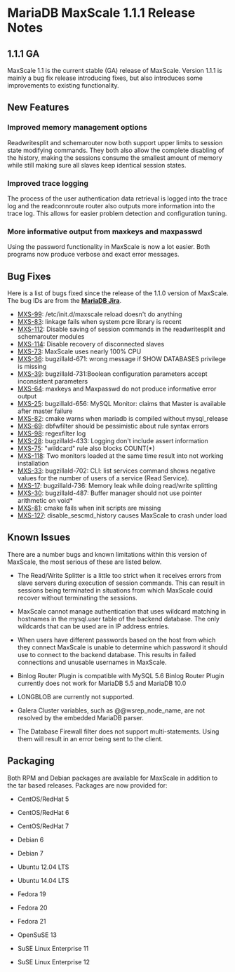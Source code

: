 # MariaDB MaxScale 1.1.1 Release Notes

## 1.1.1 GA

MaxScale 1.1 is the current stable (GA) release of MaxScale. Version 1.1.1 is mainly a bug fix release introducing fixes, but also introduces some improvements to existing functionality.

## New Features

### Improved memory management options

Readwritesplit and schemarouter now both support upper limits to session state modifying commands. They both also allow the complete disabling of the history, making the sessions consume the smallest amount of memory while still making sure all slaves keep identical session states.

### Improved trace logging

The process of the user authentication data retrieval is logged into the trace log and the readconnroute router also outputs more information into the trace log. This allows for easier problem detection and configuration tuning.

### More informative output from maxkeys and maxpasswd

Using the password functionality in MaxScale is now a lot easier. Both programs now produce verbose and exact error messages.

## Bug Fixes

Here is a list of bugs fixed since the release of the 1.1.0 version of MaxScale. The bug IDs are from the **[MariaDB Jira](https://jira.mariadb.org/)**.

* [MXS-99](https://jira.mariadb.org/browse/MXS-99): /etc/init.d/maxscale reload doesn't do anything
* [MXS-83](https://jira.mariadb.org/browse/MXS-83): linkage fails when system pcre library is recent
* [MXS-112](https://jira.mariadb.org/browse/MXS-112): Disable saving of session commands in the readwritesplit and schemarouter modules
* [MXS-114](https://jira.mariadb.org/browse/MXS-114): Disable recovery of disconnected slaves
* [MXS-73](https://jira.mariadb.org/browse/MXS-73): MaxScale uses nearly 100% CPU
* [MXS-36](https://jira.mariadb.org/browse/MXS-36): bugzillaId-671: wrong message if SHOW DATABASES privilege is missing
* [MXS-39](https://jira.mariadb.org/browse/MXS-39): bugzillaId-731:Boolean configuration parameters accept inconsistent parameters
* [MXS-64](https://jira.mariadb.org/browse/MXS-64): maxkeys and Maxpasswd do not produce informative error output
* [MXS-25](https://jira.mariadb.org/browse/MXS-25): bugzillaId-656: MySQL Monitor: claims that Master is available after master failure
* [MXS-82](https://jira.mariadb.org/browse/MXS-82): cmake warns when mariadb is compiled without mysql_release
* [MXS-69](https://jira.mariadb.org/browse/MXS-69): dbfwfilter should be pessimistic about rule syntax errors
* [MXS-98](https://jira.mariadb.org/browse/MXS-98): regexfilter log
* [MXS-28](https://jira.mariadb.org/browse/MXS-28): bugzillaId-433: Logging don't include assert information
* [MXS-75](https://jira.mariadb.org/browse/MXS-75): "wildcard" rule also blocks COUNT(*)
* [MXS-118](https://jira.mariadb.org/browse/MXS-118): Two monitors loaded at the same time result into not working installation
* [MXS-33](https://jira.mariadb.org/browse/MXS-33): bugzillaId-702: CLI: list services command shows negative values for the number of users of a service (Read Service).
* [MXS-17](https://jira.mariadb.org/browse/MXS-17): bugzillaId-736: Memory leak while doing read/write splitting
* [MXS-30](https://jira.mariadb.org/browse/MXS-30): bugzillaId-487: Buffer manager should not use pointer arithmetic on void*
* [MXS-81](https://jira.mariadb.org/browse/MXS-81): cmake fails when init scripts are missing
* [MXS-127](https://jira.mariadb.org/browse/MXS-127): disable_sescmd_history causes MaxScale to crash under load

## Known Issues

There are a number bugs and known limitations within this version of MaxScale, the most serious of these are listed below.

* The Read/Write Splitter is a little too strict when it receives errors from slave servers during execution of session commands. This can result in sessions being terminated in situations from which MaxScale could recover without terminating the sessions.

* MaxScale cannot manage authentication that uses wildcard matching in hostnames in the mysql.user table of the backend database. The only wildcards that can be used are in IP address entries.

* When users have different passwords based on the host from which they connect MaxScale is unable to determine which password it should use to connect to the backend database. This results in failed connections and unusable usernames in MaxScale.

* Binlog Router Plugin is compatible with MySQL 5.6
  Binlog Router Plugin currently does not work for MariaDB 5.5 and MariaDB 10.0


* LONGBLOB are currently not supported.

* Galera Cluster variables, such as @@wsrep_node_name, are not resolved by the embedded MariaDB parser.

* The Database Firewall filter does not support multi-statements. Using them will result in an error being sent to the client.

## Packaging

Both RPM and Debian packages are available for MaxScale in addition to the tar based releases. Packages are now provided for:

* CentOS/RedHat 5

* CentOS/RedHat 6

* CentOS/RedHat 7

* Debian 6

* Debian 7

* Ubuntu 12.04 LTS

* Ubuntu 14.04 LTS

* Fedora 19

* Fedora 20

* Fedora 21

* OpenSuSE 13

* SuSE Linux Enterprise 11

* SuSE Linux Enterprise 12
